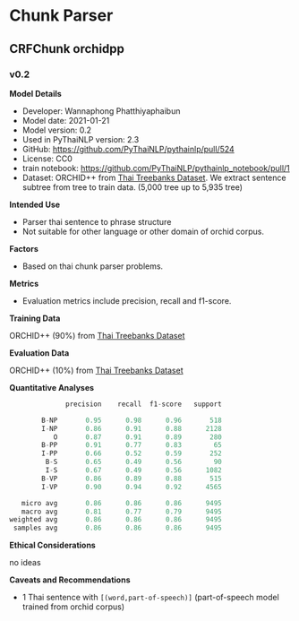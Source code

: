 # Chunk Parser

## CRFChunk orchidpp
### v0.2
**Model Details**

- Developer: Wannaphong Phatthiyaphaibun
- Model date: 2021-01-21
- Model version: 0.2
- Used in PyThaiNLP version: 2.3
- GitHub:  https://github.com/PyThaiNLP/pythainlp/pull/524
- License: CC0
- train notebook: https://github.com/PyThaiNLP/pythainlp_notebook/pull/1
- Dataset: ORCHID++ from [Thai Treebanks Dataset](https://github.com/tchayintr/thtb). We extract sentence subtree from tree to train data. (5,000 tree up to 5,935 tree)

**Intended Use**

- Parser thai sentence to phrase structure
- Not suitable for other language or other domain of orchid corpus.

**Factors**

- Based on thai chunk parser problems.

**Metrics**

- Evaluation metrics include precision, recall and f1-score.

**Training Data**

ORCHID++ (90%) from [Thai Treebanks Dataset](https://github.com/tchayintr/thtb)

**Evaluation Data** 

ORCHID++ (10%) from [Thai Treebanks Dataset](https://github.com/tchayintr/thtb)

**Quantitative Analyses**


```python
              precision    recall  f1-score   support

        B-NP       0.95      0.98      0.96       518
        I-NP       0.86      0.91      0.88      2128
           O       0.87      0.91      0.89       280
        B-PP       0.91      0.77      0.83        65
        I-PP       0.66      0.52      0.59       252
         B-S       0.65      0.49      0.56        90
         I-S       0.67      0.49      0.56      1082
        B-VP       0.86      0.89      0.88       515
        I-VP       0.90      0.94      0.92      4565

   micro avg       0.86      0.86      0.86      9495
   macro avg       0.81      0.77      0.79      9495
weighted avg       0.86      0.86      0.86      9495
 samples avg       0.86      0.86      0.86      9495

```


**Ethical Considerations**

no ideas

**Caveats and Recommendations**

- 1 Thai sentence with `[(word,part-of-speech)]` (part-of-speech model trained from orchid corpus)